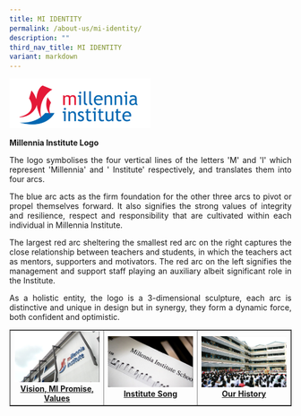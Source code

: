 ```yaml
---
title: MI IDENTITY
permalink: /about-us/mi-identity/
description: ""
third_nav_title: MI IDENTITY
variant: markdown
---
```

<img style="width: 50%;" src="/images/milogo.png">
<p><strong>Millennia Institute Logo</strong></p>
  

<p style="text-align:justify;">The logo symbolises the four vertical lines of the letters 'M' and 'I' which represent 'Millennia' and ' Institute' respectively, and translates them into four arcs.</p>
  

<p style="text-align:justify;">The blue arc acts as the firm foundation for the other three arcs to pivot or propel themselves forward. It also signifies the strong values of integrity and resilience, respect and responsibility that are cultivated within each individual in Millennia Institute.</p>
  

<p style="text-align:justify;">The largest red arc sheltering the smallest red arc on the right captures the close relationship between teachers and students, in which the teachers act as mentors, supporters and motivators. The red arc on the left signifies the management and support staff playing an auxiliary albeit significant role in the Institute.</p>
  

<p style="text-align:justify;">As a holistic entity, the logo is a 3-dimensional sculpture, each arc is distinctive and unique in design but in synergy, they form a dynamic force, both confident and optimistic.</p>
<table style="border-collapse: collapse; width: 100%;" border="1">
<tbody>
<tr>
<td style="width: 33.3333%; text-align: center;"><strong><a href="/about-us/mi-identity/our-vision-mission-values"><img src="/images/mii1.jpg"></a><a href="/about-us/mi-identity/vision-mipromise-values">Vision, MI Promise, Values</a></strong></td>
<td style="width: 33.3333%; text-align: center;"><strong><a href="/about-us/mi-identity/institute-song"><img src="/images/mii2.jpg"></a><a href="/about-us/mi-identity/institute-song">Institute Song</a></strong></td>
<td style="width: 33.3333%; text-align: center;"><strong><a href="/about-us/mi-identity/our-history"><img src="/images/mii3.jpg"></a><a href="/about-us/mi-identity/our-history">Our History</a></strong></td>
</tr>
</tbody>
</table>